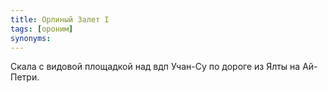 ```yaml
---
title: Орлиный Залет I
tags: [ороним]
synonyms:
---
```


Скала с видовой площадкой над вдп Учан-Су по дороге из Ялты на Ай-Петри.
